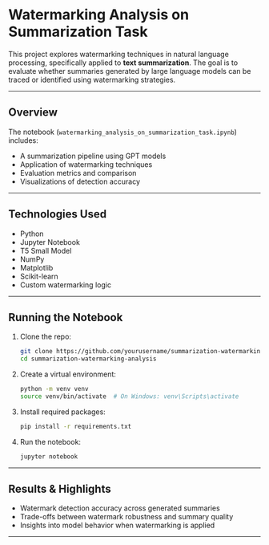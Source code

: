 # Watermarking Analysis on Summarization Task

This project explores watermarking techniques in natural language processing, specifically applied to **text summarization**. The goal is to evaluate whether summaries generated by large language models can be traced or identified using watermarking strategies.

---

## Overview

The notebook (`watermarking_analysis_on_summarization_task.ipynb`) includes:

- A summarization pipeline using GPT models
- Application of watermarking techniques
- Evaluation metrics and comparison
- Visualizations of detection accuracy

---

## Technologies Used

- Python
- Jupyter Notebook
- T5 Small Model
- NumPy
- Matplotlib
- Scikit-learn
- Custom watermarking logic

---

## Running the Notebook

1. Clone the repo:
   ```bash
   git clone https://github.com/yourusername/summarization-watermarking-analysis.git
   cd summarization-watermarking-analysis
   ```

2. Create a virtual environment:
   ```bash
   python -m venv venv
   source venv/bin/activate  # On Windows: venv\Scripts\activate
   ```

3. Install required packages:
   ```bash
   pip install -r requirements.txt
   ```

4. Run the notebook:
   ```bash
   jupyter notebook
   ```

---

## Results & Highlights

- Watermark detection accuracy across generated summaries
- Trade-offs between watermark robustness and summary quality
- Insights into model behavior when watermarking is applied

---
